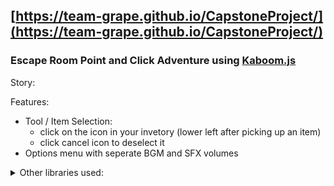 ## [https://team-grape.github.io/CapstoneProject/](https://team-grape.github.io/CapstoneProject/)

### Escape Room Point and Click Adventure using [Kaboom.js](https://kaboomjs.com/)


Story:

Features:
 - Tool / Item Selection:
   - click on the icon in your invetory (lower left after picking up an item)
   - click cancel icon to deselect it
 - Options menu with seperate BGM and SFX volumes


<details>
  <summary>Other libraries used:</summary>

  - [mermaid](https://github.com/mermaid-js/mermaid) for flowcharting
  - [three.js](https://github.com/mrdoob/three.js/) for 3d scenes
</details>
